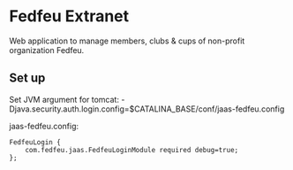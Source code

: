 # Fedfeu Extranet
Web application to manage members, clubs & cups of non-profit organization Fedfeu.

## Set up
Set JVM argument for tomcat: -Djava.security.auth.login.config=$CATALINA_BASE/conf/jaas-fedfeu.config

jaas-fedfeu.config:

```
FedfeuLogin {
    com.fedfeu.jaas.FedfeuLoginModule required debug=true;
};
```
